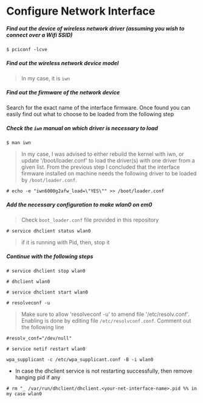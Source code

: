 # Configure Network Interface

##### Find out the device of wireless network driver (assuming you wish to connect over a Wifi SSID)


```
$ pciconf -lcve
```

##### Find out the wireless network device model

> In my case, it is `iwn`

##### Find out the firmware of the network device

Search for the exact name of the interface firmware. Once found you can easily find out what to choose to be loaded from the following step

##### Check the `iwn` manual on which driver is necessary to load

```
$ man iwn
```

> In my case, I was advised to either rebuild the kernel with iwn, or
update '/boot/loader.conf' to load the driver(s) with one driver from a given list.
From the previous step I concluded that the interface firmware installed on machine needs the following driver to be loaded by `/boot/loader.conf`.

```
# echo -e "iwn6000g2afw_load=\"YES\"" >> /boot/loader.conf

```

##### Add the necessary configuration to make wlan0 on em0

> Check `boot_loader.conf` file provided in this repository

```
# service dhclient status wlan0
```

> if it is running with Pid, then, stop it

##### Continue with the following steps

```
# service dhclient stop wlan0
```

```
# dhclient wlan0
```

```
# service dhclient start wlan0
```

```
# resolveconf -u
```
> Make sure to allow 'resolveconf -u' to amend file '/etc/resolv.conf'. Enabling is done by editing file `/etc/resolvconf.conf`. Comment out the following line

```
#resolv_conf="/dev/null" 
```

```
# service netif restart wlan0
```

```
wpa_supplicant -c /etc/wpa_supplicant.conf -B -i wlan0
```

* In case the dhclient service is not restarting successfully, then
remove hanging pid if any

```
# rm "_ /var/run/dhclient/dhclient.<your-net-interface-name>.pid %% in my case wlan0
```


